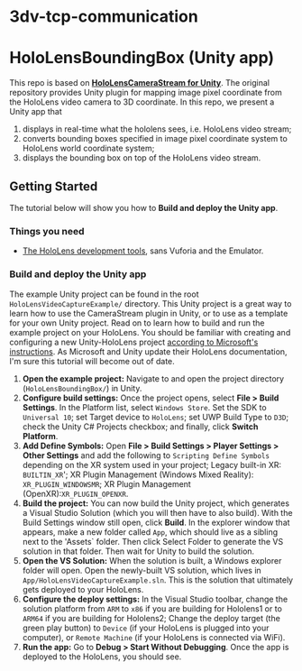 # 3dv-tcp-communication 

# HoloLensBoundingBox (Unity app)

This repo is based on [**HoloLensCameraStream for Unity**](https://github.com/EnoxSoftware/HoloLensCameraStream). The original repository provides Unity plugin for mapping image pixel coordinate from the HoloLens video camera to 3D coordinate. In this repo, we present a Unity app that 
1. displays in real-time what the hololens sees, i.e. HoloLens video stream;
2. converts bounding boxes specified in image pixel coordinate system to HoloLens world coordinate system;
3. displays the bounding box on top of the HoloLens video stream.

## Getting Started
The tutorial below will show you how to **Build and deploy the Unity app**.

### Things you need
* [The HoloLens development tools](https://developer.microsoft.com/en-us/windows/mixed-reality/install_the_tools), sans Vuforia and the Emulator.

### Build and deploy the Unity app
The example Unity project can be found in the root `HoloLensVideoCaptureExample/` directory. This Unity project is a great way to learn how to use the CameraStream plugin in Unity, or to use as a template for your own Unity project. Read on to learn how to build and run the example project on your HoloLens. You should be familiar with creating and configuring a new Unity-HoloLens project [according to Microsoft's instructions](https://developer.microsoft.com/en-us/windows/mixed-reality/holograms_100). As Microsoft and Unity update their HoloLens documentation, I'm sure this tutorial will become out of date.
1. **Open the example project:** Navigate to and open the project directory (`HoloLensBoundingBox/`) in Unity.
2. **Configure build settings:** Once the project opens, select **File > Build Settings**. In the Platform list, select `Windows Store`. Set the SDK to `Universal 10`; set Target device to `HoloLens`; set UWP Build Type to `D3D`; check the Unity C# Projects checkbox; and finally, click **Switch Platform**.
3. **Add Define Symbols:** Open **File > Build Settings > Player Settings > Other Settings** and add the following to `Scripting Define Symbols` depending on the XR system used in your project; Legacy built-in XR: `BUILTIN_XR`'; XR Plugin Management (Windows Mixed Reality): `XR_PLUGIN_WINDOWSMR`; XR Plugin Management (OpenXR):`XR_PLUGIN_OPENXR`.
4. **Build the project:** You can now build the Unity project, which generates a Visual Studio Solution (which you will then have to also build). With the Build Settings window still open, click **Build**. In the explorer window that appears, make a new folder called `App`, which should live as a sibling next to the 'Assets` folder. Then click Select Folder to generate the VS solution in that folder. Then wait for Unity to build the solution.
5. **Open the VS Solution:** When the solution is built, a Windows explorer folder will open. Open the newly-built VS solution, which lives in `App/HoloLensVideoCaptureExample.sln`. This is the solution that ultimately gets deployed to your HoloLens.
6. **Configure the deploy settings:** In the Visual Studio toolbar, change the solution platform from `ARM` to `x86` if you are building for Hololens1 or to `ARM64` if you are building for Hololens2; Change the deploy target (the green play button) to `Device` (if your HoloLens is plugged into your computer), or `Remote Machine` (if your HoloLens is connected via WiFi).
7. **Run the app:** Go to **Debug > Start Without Debugging**. Once the app is deployed to the HoloLens, you should see.
